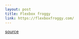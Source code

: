 ```yaml
---
layout: post
title: Flexbox froggy
link: https://flexboxfroggy.com/
---
```



[source](https://flexboxfroggy.com/)

